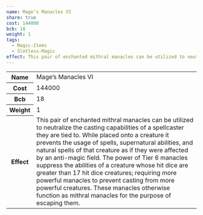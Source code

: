 ```yaml
---
name: Mage’s Manacles VI
share: true
cost: 144000
bcb: 18
weight: 1
tags:
  - Magic-Items
  - Slotless-Magic
effect: This pair of enchanted mithral manacles can be utilized to neutralize the casting capabilities of a spellcaster they are tied to. While placed onto a creature it prevents the usage of spells, supernatural abilities, and natural spells of that creature as if they were affected by an anti-magic field. The power of Tier 6 manacles suppress the abilities of a creature whose hit dice are greater than 17 hit dice creatures; requiring more powerful manacles to prevent casting from more powerful creatures. These manacles otherwise function as mithral manacles for the purpose of escaping them.
---
```

<p><span dir="ltr" style="overflow-x: auto;"><table><tbody><tr><th dir="ltr">Name</th><td dir="ltr">Mage’s Manacles VI</td></tr><tr><th dir="ltr">Cost</th><td dir="auto">144000</td></tr><tr><th dir="ltr">Bcb</th><td dir="auto">18</td></tr><tr><th dir="ltr">Weight</th><td dir="auto">1</td></tr><tr><th dir="ltr">Effect</th><td dir="ltr">This pair of enchanted mithral manacles can be utilized to neutralize the casting capabilities of a spellcaster they are tied to. While placed onto a creature it prevents the usage of spells, supernatural abilities, and natural spells of that creature as if they were affected by an anti-magic field. The power of Tier 6 manacles suppress the abilities of a creature whose hit dice are greater than 17 hit dice creatures; requiring more powerful manacles to prevent casting from more powerful creatures. These manacles otherwise function as mithral manacles for the purpose of escaping them.</td></tr></tbody></table></span></p>